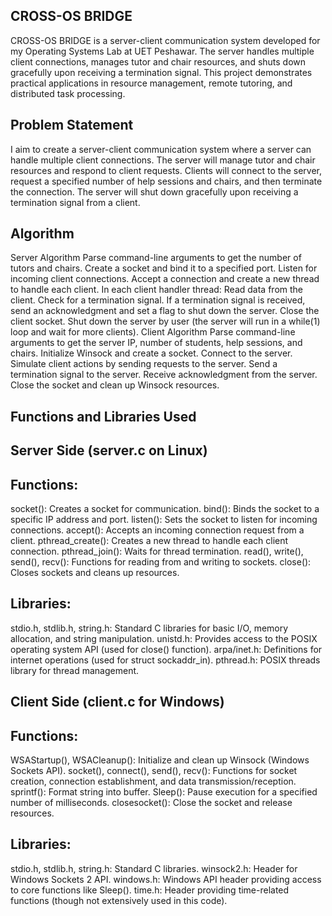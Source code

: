 ## CROSS-OS BRIDGE
CROSS-OS BRIDGE is a server-client communication system developed for my Operating Systems Lab at UET Peshawar. The server handles multiple client connections, manages tutor and chair resources, and shuts down gracefully upon receiving a termination signal. This project demonstrates practical applications in resource management, remote tutoring, and distributed task processing.


## Problem Statement
I aim to create a server-client communication system where a server can handle multiple client connections. The server will manage tutor and chair resources and respond to client requests. Clients will connect to the server, request a specified number of help sessions and chairs, and then terminate the connection. The server will shut down gracefully upon receiving a termination signal from a client.

## Algorithm
Server Algorithm
Parse command-line arguments to get the number of tutors and chairs.
Create a socket and bind it to a specified port.
Listen for incoming client connections.
Accept a connection and create a new thread to handle each client.
In each client handler thread:
Read data from the client.
Check for a termination signal.
If a termination signal is received, send an acknowledgment and set a flag to shut down the server.
Close the client socket.
Shut down the server by user (the server will run in a while(1) loop and wait for more clients).
Client Algorithm
Parse command-line arguments to get the server IP, number of students, help sessions, and chairs.
Initialize Winsock and create a socket.
Connect to the server.
Simulate client actions by sending requests to the server.
Send a termination signal to the server.
Receive acknowledgment from the server.
Close the socket and clean up Winsock resources.


## Functions and Libraries Used
## Server Side (server.c on Linux)
## Functions:
socket(): Creates a socket for communication.
bind(): Binds the socket to a specific IP address and port.
listen(): Sets the socket to listen for incoming connections.
accept(): Accepts an incoming connection request from a client.
pthread_create(): Creates a new thread to handle each client connection.
pthread_join(): Waits for thread termination.
read(), write(), send(), recv(): Functions for reading from and writing to sockets.
close(): Closes sockets and cleans up resources.
## Libraries:
stdio.h, stdlib.h, string.h: Standard C libraries for basic I/O, memory allocation, and string manipulation.
unistd.h: Provides access to the POSIX operating system API (used for close() function).
arpa/inet.h: Definitions for internet operations (used for struct sockaddr_in).
pthread.h: POSIX threads library for thread management.
## Client Side (client.c for Windows)
## Functions:
WSAStartup(), WSACleanup(): Initialize and clean up Winsock (Windows Sockets API).
socket(), connect(), send(), recv(): Functions for socket creation, connection establishment, and data transmission/reception.
sprintf(): Format string into buffer.
Sleep(): Pause execution for a specified number of milliseconds.
closesocket(): Close the socket and release resources.
## Libraries:
stdio.h, stdlib.h, string.h: Standard C libraries.
winsock2.h: Header for Windows Sockets 2 API.
windows.h: Windows API header providing access to core functions like Sleep().
time.h: Header providing time-related functions (though not extensively used in this code).

